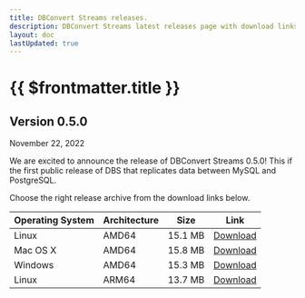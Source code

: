 ```yaml
---
title: DBConvert Streams releases.
description: DBConvert Streams latest releases page with download links.
layout: doc
lastUpdated: true
---
```

# {{ $frontmatter.title }}

## Version 0.5.0 
November 22, 2022
  
We are excited to announce the release of DBConvert Streams 0.5.0! 
This if the first public release of DBS that replicates data between MySQL and PostgreSQL.

Choose the right release archive from the download  links below.

|  Operating System |  Architecture| Size  |Link|
|-------------- | -------------- | -------------- | -------------- |
| Linux | AMD64| 15.1 MB| [Download](https://dbconvert.com/downloads/dbs/v0.5.0/dbs-v0.5.0-linux-amd64.zip)|
| Mac OS X | AMD64|15.8 MB| [Download](https://dbconvert.com/downloads/dbs/v0.5.0/dbs-v0.5.0-darwin-amd64.zip)|
| Windows| AMD64|15.3 MB| [Download](https://dbconvert.com/downloads/dbs/v0.5.0/dbs-v0.5.0-windows-amd64.zip)|
| Linux | ARM64|13.7 MB| [Download](https://dbconvert.com/downloads/dbs/v0.5.0/dbs-v0.5.0-linux-arm64.zip)|

